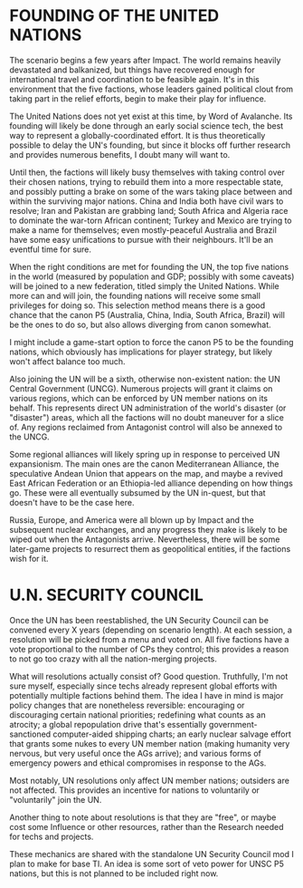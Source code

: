 # FOUNDING OF THE UNITED NATIONS

The scenario begins a few years after Impact. The world remains heavily devastated and balkanized, but things have recovered enough for international travel and coordination to be feasible again. It's in this environment that the five factions, whose leaders gained political clout from taking part in the relief efforts, begin to make their play for influence.

The United Nations does not yet exist at this time, by Word of Avalanche. Its founding will likely be done through an early social science tech, the best way to represent a globally-coordinated effort. It is thus theoretically possible to delay the UN's founding, but since it blocks off further research and provides numerous benefits, I doubt many will want to.

Until then, the factions will likely busy themselves with taking control over their chosen nations, trying to rebuild them into a more respectable state, and possibly putting a brake on some of the wars taking place between and within the surviving major nations. China and India both have civil wars to resolve; Iran and Pakistan are grabbing land; South Africa and Algeria race to dominate the war-torn African continent; Turkey and Mexico are trying to make a name for themselves; even mostly-peaceful Australia and Brazil have some easy unifications to pursue with their neighbours. It'll be an eventful time for sure.

When the right conditions are met for founding the UN, the top five nations in the world (measured by population and GDP; possibly with some caveats) will be joined to a new federation, titled simply the United Nations. While more can and will join, the founding nations will receive some small privileges for doing so. This selection method means there is a good chance that the canon P5 (Australia, China, India, South Africa, Brazil) will be the ones to do so, but also allows diverging from canon somewhat.

I might include a game-start option to force the canon P5 to be the founding nations, which obviously has implications for player strategy, but likely won't affect balance too much.

Also joining the UN will be a sixth, otherwise non-existent nation: the UN Central Government (UNCG). Numerous projects will grant it claims on various regions, which can be enforced by UN member nations on its behalf. This represents direct UN administration of the world's disaster (or "disaster") areas, which all the factions will no doubt maneuver for a slice of. Any regions reclaimed from Antagonist control will also be annexed to the UNCG.

Some regional alliances will likely spring up in response to perceived UN expansionism. The main ones are the canon Mediterranean Alliance, the speculative Andean Union that appears on the map, and maybe a revived East African Federation or an Ethiopia-led alliance depending on how things go. These were all eventually subsumed by the UN in-quest, but that doesn't have to be the case here.

Russia, Europe, and America were all blown up by Impact and the subsequent nuclear exchanges, and any progress they make is likely to be wiped out when the Antagonists arrive. Nevertheless, there will be some later-game projects to resurrect them as geopolitical entities, if the factions wish for it.

# U.N. SECURITY COUNCIL

Once the UN has been reestablished, the UN Security Council can be convened every X years (depending on scenario length). At each session, a resolution will be picked from a menu and voted on. All five factions have a vote proportional to the number of CPs they control; this provides a reason to not go too crazy with all the nation-merging projects.

What will resolutions actually consist of? Good question. Truthfully, I'm not sure myself, especially since techs already represent global efforts with potentially multiple factions behind them. The idea I have in mind is major policy changes that are nonetheless reversible: encouraging or discouraging certain national priorities; redefining what counts as an atrocity; a global repopulation drive that's essentially government-sanctioned computer-aided shipping charts; an early nuclear salvage effort that grants some nukes to every UN member nation (making humanity very nervous, but very useful once the AGs arrive); and various forms of emergency powers and ethical compromises in response to the AGs.

Most notably, UN resolutions only affect UN member nations; outsiders are not affected. This provides an incentive for nations to voluntarily or "voluntarily" join the UN.

Another thing to note about resolutions is that they are "free", or maybe cost some Influence or other resources, rather than the Research needed for techs and projects.

These mechanics are shared with the standalone UN Security Council mod I plan to make for base TI. An idea is some sort of veto power for UNSC P5 nations, but this is not planned to be included right now.
